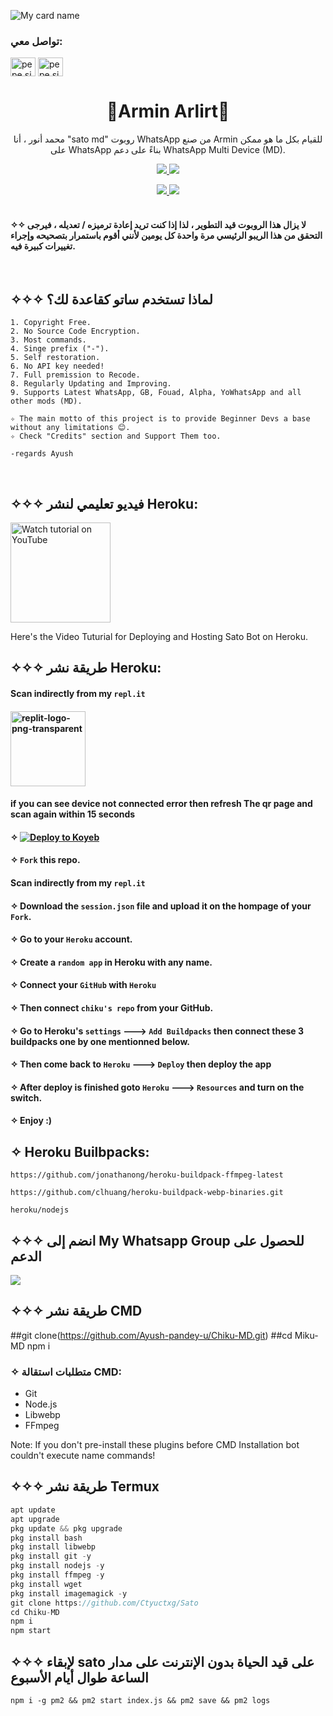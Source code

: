 
![My card name](https://cardivo.vercel.app/api?name=🔱Arimn_Arlirt🔱&description=هاي%20مرحبا%20بك%20في%20بوتي🔱🔱%20&image=https://avatars.githubusercontent.com/u/90826638?v=4&s=10?v=4&backgroundColor=%23ecf0f1&instagram=tu.r.bo&github=Ctyuctxg&twitter=&armin_00=leaf&colorPattern=%23eaeaea)
<ig src="https://github.com/souvikguria98/souvikguria98/blob/master/Hi.gif" width="25"></h2>
<ig align="center" alt="GF" src="(https://raw.githubusercontent.com/devSouvik/devSouvik/master/gif3.gif" width="500"/>

<h3 align="left">تواصل معي:</h3>
<p align="left">
<a href="https://www.instagram.com/tu.r.b.o?r=nametag" target="blank"><img align="center" src="https://raw.githubusercontent.com/rahuldkjain/github-profile-readme-generator/master/src/images/icons/Social/instagram.svg" alt="pepe.sir_" height="30" width="40" /></a> <a href="https://youtube.com/channel/UCxVaIay8BccgBtsofagA6_g" target="blank"><ig align="center" src="https://raw.githubusercontent.com/rahuldkjain/github-profile-readme-generator/master/src/images/icons/Social/youtube.svg" alt="pepe.sir_" height="30" width="40" /></a><a href="https://wa.me/qr/4nmv7bnsdpq2g1  " target="blank"><img align="center" src="https://raw.githubusercontent.com/rahuldkjain/github-profile-readme-generator/master/src/images/icons/Social/whatsapp.svg" alt="pepe.sir_" height="30" width="40" /></a>




</p>
<h1 align="center">🔱Armin Arlirt🔱
</h1>
<p align="center"> محمد أنور ، أنا "sato md" روبوت WhatsApp من صنع Armin للقيام بكل ما هو ممكن على WhatsApp بناءً على دعم WhatsApp Multi Device (MD).

<p align="center">
  <a href="https://github.com/Ayush-pandey-u/Chiku-MD/fork">
    <img src="https://img.shields.io/github/forks/FantoX001/Miku-MD?label=Fork&style=social">
    
    
  <a href="https://github.com/Ayush-pandey-u/Chiku-MD">
    <img src="https://img.shields.io/github/stars/FantoX001/Miku-MD?style=social">
  </a>

<p align="center">
  <a href="https://github.com/Ayush-pandey-u/Chiku-MD">
    <img src="https://visitor-badge.glitch.me/badge?page_id=https://github.com/FantoX001/Miku-MD.visitor-badge&left_text=Total%20Repo%20Visits">
    
    
<a href="https://github.com/Ayush-pandey-u">
    <img src="(https://visitor-badge.glitch.me/badge?page_id=https://github.com/FantoX001/Shikimori-MD.visitor-badge&left_text=Total%20Repo%20Visitors)">
  </a>
</br>
      
</br> 
   
#### ✧✧ لا يزال هذا الروبوت قيد التطوير ، لذا إذا كنت تريد إعادة ترميزه / تعديله ، فيرجى التحقق من هذا الريبو الرئيسي مرة واحدة كل يومين لأنني أقوم باستمرار بتصحيحه وإجراء تغييرات كبيرة فيه.
</br>
  

## ✧✧✧ لماذا تستخدم ساتو كقاعدة لك؟

```
1. Copyright Free.
2. No Source Code Encryption.
3. Most commands.
4. Singe prefix ("-").
5. Self restoration.
6. No API key needed!
7. Full premission to Recode.
8. Regularly Updating and Improving.
9. Supports Latest WhatsApp, GB, Fouad, Alpha, YoWhatsApp and all other mods (MD).

✧ The main motto of this project is to provide Beginner Devs a base without any limitations 😊.
✧ Check "Credits" section and Support Them too.

-regards Ayush
```
</br>

## ✧✧✧ فيديو تعليمي لنشر Heroku:

<a href="https://youtu.be/DcJ7qMXUcTM"><img src="https://i.ibb.co/71mYRh4/116-1161192-podcast-subscribe-listen-button-youtube-sign-hd-png.png" alt="Watch tutorial on YouTube" border="0"  width="160"></a>

Here's the Video Tuturial for Deploying and Hosting Sato Bot on Heroku.

## ✧✧✧ طريقة نشر Heroku:

####  Scan indirectly from my `repl.it`

#### <a href="https://Chiku-QR.ayushpandey954.repl.co"><img src="https://i.ibb.co/pPQjJL2/replit-logo-png-transparent.png" alt="replit-logo-png-transparent" border="0"  width="120"></a>
#### if you can see device not connected error then refresh The qr page and scan again within 15 seconds
          

#### ✧ <a target="_blank" href="https://app.koyeb.com/apps/new"><img alt="Deploy to Koyeb" src="https://binbashbanana.github.io/deploy-buttons/buttons/remade/koyeb.svg"></a>


#### ✧ `Fork` this repo.
####  Scan indirectly from my `repl.it`
#### ✧ Download the `session.json` file and upload it on the hompage of your `Fork`.
#### ✧ Go to your `Heroku` account.
#### ✧ Create a `random app` in Heroku with any name.
#### ✧ Connect your `GitHub` with `Heroku`
#### ✧ Then connect `chiku's repo` from your GitHub.
#### ✧ Go to Heroku's `settings` ---> `Add Buildpacks` then connect these 3 buildpacks one by one mentionned    below.
#### ✧ Then come back to `Heroku` ---> `Deploy` then deploy the app
#### ✧ After deploy is finished goto `Heroku` ---> `Resources` and turn on the switch.
#### ✧ Enjoy :)




## ✧ Heroku Builbpacks:

```
https://github.com/jonathanong/heroku-buildpack-ffmpeg-latest
``` 
```
https://github.com/clhuang/heroku-buildpack-webp-binaries.git
```
```
heroku/nodejs
```


## ✧✧✧ انضم إلى My Whatsapp Group للحصول على الدعم

<a href="https://chat.whatsapp.com/f9xrc1ole0379pn3vttqzn"><img src="https://img.shields.io/badge/Join Group-25D366?style=for-the-badge&logo=whatsapp&logoColor=white" />
</a>

## ✧✧✧ طريقة نشر CMD

##git clone(https://github.com/Ayush-pandey-u/Chiku-MD.git)
##cd Miku-MD
npm i


### ✧ متطلبات استقالة CMD:
- Git
- Node.js
- Libwebp
- FFmpeg

Note: If you don't pre-install these plugins before CMD Installation bot couldn't execute name commands!
</br> 

## ✧✧✧ طريقة نشر Termux
```js
apt update
apt upgrade
pkg update && pkg upgrade
pkg install bash
pkg install libwebp
pkg install git -y
pkg install nodejs -y 
pkg install ffmpeg -y 
pkg install wget
pkg install imagemagick -y
git clone https://github.com/Ctyuctxg/Sato
cd Chiku-MD
npm i
npm start
```

## ✧✧✧ لإبقاء sato على قيد الحياة بدون الإنترنت على مدار الساعة طوال أيام الأسبوع

```
npm i -g pm2 && pm2 start index.js && pm2 save && pm2 logs
```











     



